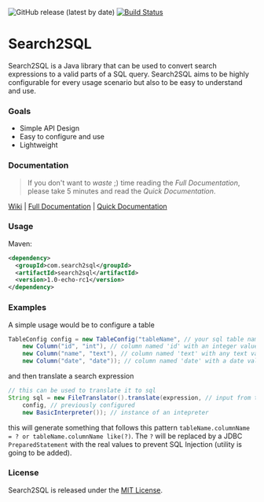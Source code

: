 
![GitHub release (latest by date)](https://img.shields.io/github/v/release/fuggerjaki61/search2sql) [![Build Status](https://travis-ci.org/fuggerjaki61/search2sql.svg?branch=master)](https://travis-ci.org/fuggerjaki61/search2sql) 

# Search2SQL

Search2SQL is a Java library that can be used to convert search expressions to a valid parts of a SQL query. Search2SQL aims to be highly configurable for every usage scenario but also to be easy to understand and use. 

### Goals
 - Simple API Design
 - Easy to configure and use
 - Lightweight 

### Documentation

 > If you don't want to *waste* ;) time reading the *Full Documentation*, please take 5 minutes and read the *Quick Documentation*.

[Wiki](https://github.com/fuggerjaki61/Search2SQL/wiki) | [Full Documentation](https://github.com/fuggerjaki61/Search2SQL/wiki/Full-Documentation) | [Quick Documentation](https://github.com/fuggerjaki61/Search2SQL/wiki/Quick-Documentation)

### Usage
Maven:
```xml
<dependency>
  <groupId>com.search2sql</groupId>
  <artifactId>search2sql</artifactId>
  <version>1.0-echo-rc1</version>
</dependency>
```

### Examples

A simple usage would be to configure a table

```java
TableConfig config = new TableConfig("tableName", // your sql table name
	new Column("id", "int"), // column named 'id' with an integer value
	new Column("name", "text"), // column named 'text' with any text value
	new Column("date", "date")); // column named 'date' with a date value
```

and then translate a search expression

```java
// this can be used to translate it to sql
String sql = new FileTranslator().translate(expression, // input from the user
	config, // previously configured
	new BasicInterpreter()); // instance of an intepreter
```

this will generate something that follows this pattern `tableName.columnName = ? or tableName.columnName like(?)`. The `?` will be replaced by a JDBC `PreparedStatement` with the real values to prevent SQL Injection (utility is going to be added).

### License

Search2SQL is released under the [MIT License](LICENSE).

